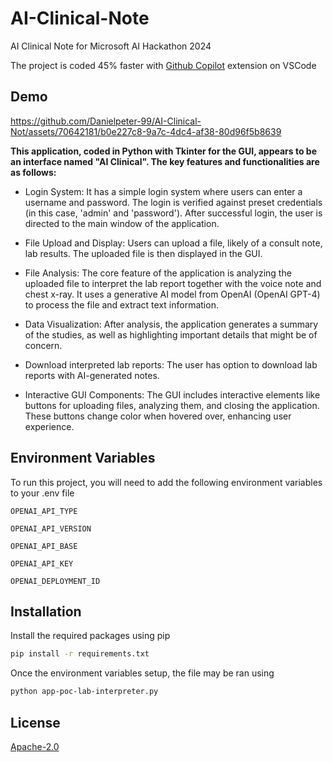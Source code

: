 # AI-Clinical-Note
AI Clinical Note for Microsoft AI Hackathon 2024

The project is coded 45% faster with [Github Copilot](https://github.com/features/copilot) extension on VSCode

## Demo

https://github.com/Danielpeter-99/AI-Clinical-Not/assets/70642181/b0e227c8-9a7c-4dc4-af38-80d96f5b8639

**This application, coded in Python with Tkinter for the GUI, appears to be an interface named "AI Clinical". The key features and functionalities are as follows:**

- Login System: It has a simple login system where users can enter a username and password. The login is verified against preset credentials (in this case, 'admin' and 'password'). After successful login, the user is directed to the main window of the application.

- File Upload and Display: Users can upload a file, likely of a consult note, lab results. The uploaded file is then displayed in the GUI.

- File Analysis: The core feature of the application is analyzing the uploaded file to interpret the lab report together with the voice note and chest x-ray. It uses a generative AI model from OpenAI (OpenAI GPT-4) to process the file and extract text information.

- Data Visualization: After analysis, the application generates a summary of the studies, as well as highlighting important details that might be of concern.

- Download interpreted lab reports: The user has option to download lab reports with AI-generated notes.

- Interactive GUI Components: The GUI includes interactive elements like buttons for uploading files, analyzing them, and closing the application. These buttons change color when hovered over, enhancing user experience.

## Environment Variables

To run this project, you will need to add the following environment variables to your .env file

`OPENAI_API_TYPE`

`OPENAI_API_VERSION`

`OPENAI_API_BASE`

`OPENAI_API_KEY`

`OPENAI_DEPLOYMENT_ID`

## Installation

Install the required packages using pip

```bash
pip install -r requirements.txt
```

Once the environment variables setup, the file may be ran using


```bash
python app-poc-lab-interpreter.py
```

## License

[Apache-2.0](https://github.com/Danielpeter-99/AI-Clinical-Note?tab=Apache-2.0-1-ov-file#readme)

